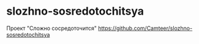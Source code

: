 # slozhno-sosredotochitsya
Проект "Сложно сосредоточится" https://github.com/Camteer/slozhno-sosredotochitsya